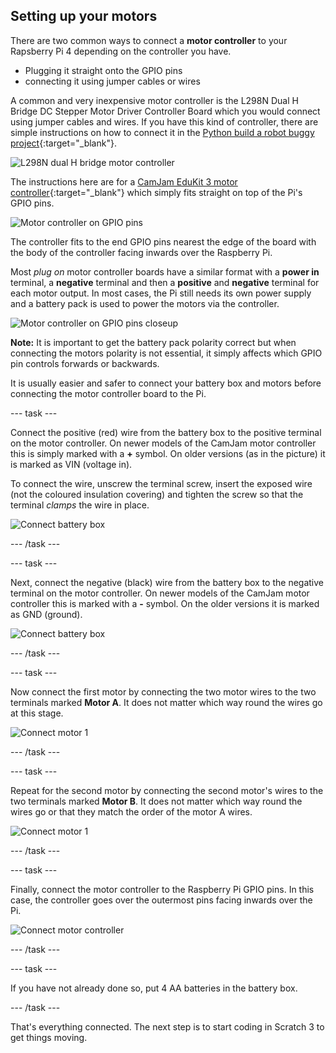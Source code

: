 ## Setting up your motors

There are two common ways to connect a **motor controller** to your Rapsberry Pi 4 depending on the controller you have.
+ Plugging it straight onto the GPIO pins
+ connecting it using jumper cables or wires

A common and very inexpensive motor controller is the L298N Dual H Bridge DC Stepper Motor Driver Controller Board which you would connect using jumper cables and wires. If you have this kind of controller, there are simple instructions on how to connect it in the [Python build a robot buggy project](https://projects.raspberrypi.org/en/projects/build-a-buggy/2){:target="_blank"}.

![L298N dual H bridge motor controller](images/setup_L298N.png)

The instructions here are for a [CamJam EduKit 3 motor controller](https://thepihut.com/products/camjam-edukit-motor-controller){:target="_blank"} which simply fits straight on top of the Pi's GPIO pins.

![Motor controller on GPIO pins](images/setup_mcOnGPIO.png)

The controller fits to the end GPIO pins nearest the edge of the board with the body of the controller facing inwards over the Raspberry Pi.

Most _plug on_ motor controller boards have a similar format with a **power in** terminal, a **negative** terminal and then a **positive** and **negative** terminal for each motor output. In most cases, the Pi still needs its own power supply and a battery pack is used to power the motors via the controller.

![Motor controller on GPIO pins closeup](images/setup_mcOnGPIOcloseup.png)

**Note:** It is important to get the battery pack polarity correct but when connecting the motors polarity is not essential, it simply affects which GPIO pin controls forwards or backwards.

It is usually easier and safer to connect your battery box and motors before connecting the motor controller board to the Pi.

--- task ---

Connect the positive (red) wire from the battery box to the positive terminal on the motor controller. On newer models of the CamJam motor controller this is simply marked with a **+** symbol. On older versions (as in the picture) it is marked as VIN (voltage in).

To connect the wire, unscrew the terminal screw, insert the exposed wire (not the coloured insulation covering) and tighten the screw so that the terminal _clamps_ the wire in place.

![Connect battery box](images/setup_battBoxPos.png)

--- /task ---

--- task ---

Next, connect the negative (black) wire from the battery box to the negative terminal on the motor controller. On newer models of the CamJam motor controller this is marked with a **-** symbol. On the older versions it is marked as GND (ground).

![Connect battery box](images/setup_battBoxNeg.png)

--- /task ---

--- task ---

Now connect the first motor by connecting the two motor wires to the two terminals marked **Motor A**. It does not matter which way round the wires go at this stage.

![Connect motor 1](images/setup_motor1.png)

--- /task ---

--- task ---

Repeat for the second motor by connecting the second motor's wires to the two terminals marked **Motor B**. It does not matter which way round the wires go or that they match the order of the motor A wires.

![Connect motor 1](images/setup_motor2.png)

--- /task ---

--- task ---

Finally, connect the motor controller to the Raspberry Pi GPIO pins. In this case, the controller goes over the outermost pins facing inwards over the Pi.

![Connect motor controller](images/setup_mcOn.png)

--- /task ---

--- task ---

If you have not already done so, put 4 AA batteries in the battery box.

--- /task ---

That's everything connected. The next step is to start coding in Scratch 3 to get things moving.